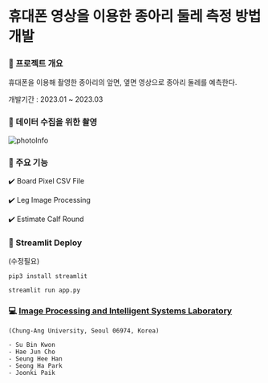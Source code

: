 # 휴대폰 영상을 이용한 종아리 둘레 측정 방법 개발

### :pushpin: 프로젝트 개요
휴대폰을 이용해 촬영한 종아리의 앞면, 옆면 영상으로 종아리 둘레를 예측한다.

개발기간 : 2023.01 ~ 2023.03

### :pushpin: 데이터 수집을 위한 촬영
![photoInfo](https://user-images.githubusercontent.com/74354757/225484053-85392ad9-234b-4350-9e2b-7fee8440061a.png)

### :pushpin: 주요 기능
:heavy_check_mark: Board Pixel CSV File

:heavy_check_mark: Leg Image Processing

:heavy_check_mark: Estimate Calf Round

### :pushpin: Streamlit Deploy
(수정필요)

`pip3 install streamlit`

`streamlit run app.py`

### :computer: [Image Processing and Intelligent Systems Laboratory](https://www.ipis.cau.ac.kr/%ED%99%88)
    (Chung-Ang University, Seoul 06974, Korea)
    
    - Su Bin Kwon
    - Hae Jun Cho
    - Seung Hee Han
    - Seong Ha Park
    - Joonki Paik
